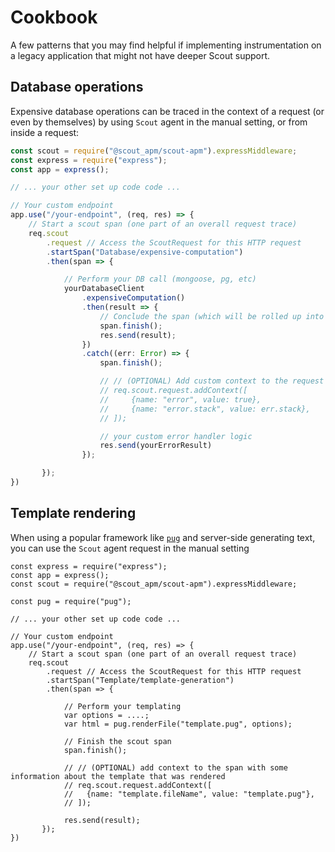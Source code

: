 # Cookbook #

A few patterns that you may find helpful if implementing instrumentation on a legacy application that might not have deeper Scout support.

## Database operations ##

Expensive database operations can be traced in the context of a request (or even by themselves) by using `Scout` agent in the manual setting, or from inside a request:

```typescript
const scout = require("@scout_apm/scout-apm").expressMiddleware;
const express = require("express");
const app = express();

// ... your other set up code code ...

// Your custom endpoint
app.use("/your-endpoint", (req, res) => {
    // Start a scout span (one part of an overall request trace)
    req.scout
        .request // Access the ScoutRequest for this HTTP request
        .startSpan("Database/expensive-computation")
        .then(span => {

            // Perform your DB call (mongoose, pg, etc)
            yourDatabaseClient
                .expensiveComputation()
                .then(result => {
                    // Conclude the span (which will be rolled up into the request)
                    span.finish();
                    res.send(result);
                })
                .catch((err: Error) => {
                    span.finish();

                    // // (OPTIONAL) Add custom context to the request to help with error classification
                    // req.scout.request.addContext([
                    //     {name: "error", value: true},
                    //     {name: "error.stack", value: err.stack},
                    // ]);

                    // your custom error handler logic
                    res.send(yourErrorResult)
                });

       });
})
```

## Template rendering ##

When using a popular framework like [`pug`](https://github.com/pugjs/pug) and server-side generating text, you can use the `Scout` agent request in the manual setting

```
const express = require("express");
const app = express();
const scout = require("@scout_apm/scout-apm").expressMiddleware;

const pug = require("pug");

// ... your other set up code code ...

// Your custom endpoint
app.use("/your-endpoint", (req, res) => {
    // Start a scout span (one part of an overall request trace)
    req.scout
        .request // Access the ScoutRequest for this HTTP request
        .startSpan("Template/template-generation")
        .then(span => {

            // Perform your templating
            var options = ....;
            var html = pug.renderFile("template.pug", options);

            // Finish the scout span
            span.finish();

            // // (OPTIONAL) add context to the span with some information about the template that was rendered
            // req.scout.request.addContext([
            //   {name: "template.fileName", value: "template.pug"},
            // ]);

            res.send(result);
       });
})
```
